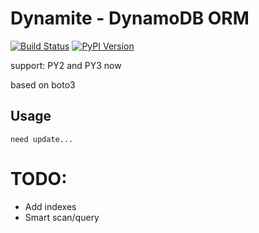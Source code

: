 # Dynamite - DynamoDB ORM

[![Build Status][travis-image]][travis-link]
[![PyPI Version][pypi-image]][pypi-link]

support: PY2 and PY3 now

based on boto3

## Usage

```
need update...
```

# TODO:

* Add indexes
* Smart scan/query

[pypi-link]: https://pypi.python.org/pypi/dynamite/
[pypi-image]: http://img.shields.io/pypi/v/dynamite.svg
[travis-image]: https://travis-ci.org/viatoriche/dynamite.svg?branch=master
[travis-link]: https://travis-ci.org/viatoriche/dynamite